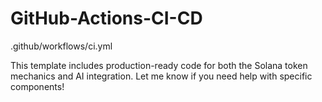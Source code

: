 # GitHub-Actions-CI-CD
.github/workflows/ci.yml

This template includes production-ready code for both the Solana token mechanics and AI integration. Let me know if you need help with specific components!
